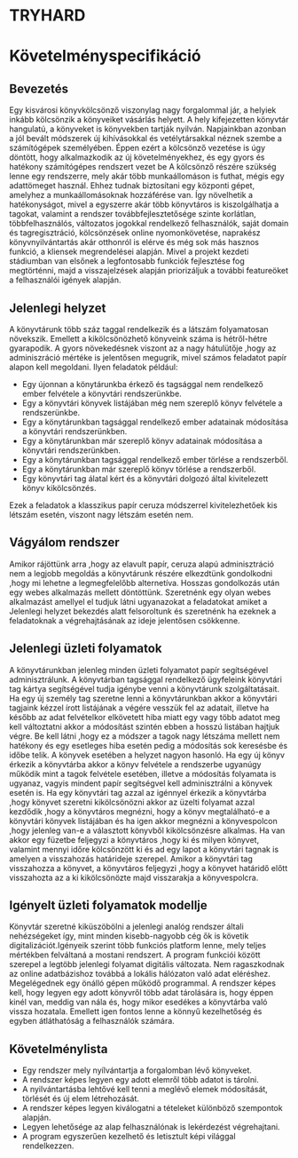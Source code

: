 # TRYHARD
# Követelményspecifikáció

## Bevezetés

Egy kisvárosi könyvkölcsönző viszonylag nagy forgalommal jár, a helyiek inkább 
kölcsönzik a könyveiket vásárlás helyett. A hely kifejezetten könyvtár hangulatú,
 a könyveket is könyvekben tartják nyilván. Napjainkban azonban a jól bevált módszerek új 
 kihívásokkal és vetélytársakkal néznek szembe a számítógépek személyében. Éppen ezért a 
 kölcsönző vezetése is úgy döntött, hogy alkalmazkodik az új követelményekhez, és egy gyors és hatékony számítógépes rendszert vezet be
A kölcsönző részére szükség lenne egy rendszerre, mely akár több munkaállomáson is futhat, 
mégis egy adattömeget használ. Ehhez tudnak biztosítani egy központi gépet, amelyhez a munkaállomásoknak 
hozzáférése van. Így növelhetik a hatékonyságot, mivel a egyszerre akár több könyvtáros is kiszolgálhatja
a tagokat, valamint a rendszer továbbfejlesztetősége szinte korlátlan, többfelhasználós, változatos jogokkal
rendelkező felhasználók, saját domain és tagregisztráció, kölcsönzések online nyomonkövetése, naprakész könyvnyilvántartás
akár otthonról is elérve és még sok más hasznos funkció, a kliensek megrendelései alapján. Mivel a projekt kezdeti stádiumban van
elsőnek a legfontosabb funkciók fejlesztése fog megtörténni, majd a visszajelzések alapján 
priorizáljuk a további featureöket a felhasználói igények alapján.

## Jelenlegi helyzet

A könyvtárunk több száz taggal rendelkezik és a látszám folyamatosan növekszik. Emellett
a kikölcsönözhető könyveink száma is hétről-hétre gyarapodik. A gyors növekedésnek viszont
az a nagy hátulütője ,hogy az adminiszráció mértéke is jelentősen megugrik, mivel számos feladatot
papír alapon kell megoldani. Ilyen feladatok például: 
* Egy újonnan a könytárunkba érkező és tagsággal nem rendelkező ember felvétele a könyvtári rendszerünkbe.
* Egy a könyvtári könyvek listájában még nem szereplő könyv felvétele a rendszerünkbe.
* Egy a könytárunkban tagsággal rendelkező ember adatainak módosítása a könyvtári rendszerünkben.
* Egy a könytárunkban már szereplő könyv adatainak módosítása a könyvtári rendszerünkben.
* Egy a könytárunkban tagsággal rendelkező ember törlése a rendszerből.
* Egy a könytárunkban már szereplő könyv törlése a rendszerből.
* Egy könyvtári tag álatal kért és a könyvtári dolgozó által kivitelezett 
könyv kikölcsönzés.

Ezek a feladatok a klasszikus papír ceruza módszerrel kivitelezhetőek kis
létszám esetén, viszont nagy létszám esetén nem.

## Vágyálom rendszer

Amikor rájöttünk arra ,hogy az elavult papír, ceruza alapú adminisztráció nem a
legjobb megoldás a könyvtárunk részére elkezdtünk gondolkodni ,hogy mi lehetne a
legmegfelelőbb alternetíva. Hosszas gondolkozás után egy webes alkalmazás mellett
döntöttünk. Szeretnénk egy olyan webes alkalmazást amellyel el tudjuk látni ugyanazokat
a feladatokat amiket a Jelenlegi helyzet bekezdés alatt felsoroltunk és szeretnénk
ha ezeknek a feladatoknak a végrehajtásának az ideje jelentősen csökkenne. 

## Jelenlegi üzleti folyamatok

A könyvtárunkban jelenleg minden üzleti folyamatot papír segítségével adminisztrálunk.
A könyvtárban tagsággal rendelkező ügyfeleink könyvtári tag kártya segítségével tudja
igénybe venni a könyvtárunk szolgáltatásait. Ha egy új személy tag szeretne lenni a 
könyvtárunkban akkor a könyvtári tagjaink kézzel írott listájának a végére vesszük fel
az adatait, illetve ha később az adat felvételkor elkövetett hiba miatt egy vagy több
adatot meg kell változtatni akkor a módosítást szintén ebben a hosszú listában hajtjuk
végre. Be kell látni ,hogy ez a módszer a tagok nagy létszáma mellett nem hatékony és
egy esetleges hiba esetén pedig a módosítás sok keresésbe és időbe telik.
A könyvek esetében a helyzet nagyon hasonló. Ha egy új könyv érkezik a könyvtárba
akkor a könyv felvétele a rendszerbe ugyanúgy működik mint a tagok felvétele esetében,
illetve a módosítás folyamata is ugyanaz, vagyis mindent papír segítségvel kell
adminisztrálni a könyvek esetén is.
Ha egy könyvtári tag azzal az igénnyel érkezik a könyvtárba ,hogy könyvet szeretni
kikölcsönözni akkor az üzelti folyamat azzal kezdődik ,hogy a könyvtáros megnézni, hogy
a könyv megtalálható-e a könyvtári könyvek listájában és ha igen akkor megnézni a
könyvespolcon ,hogy jelenleg van-e a választott könyvből kikölcsönzésre alkalmas. Ha
van akkor egy füzetbe feljegyzi a könyvtáros ,hogy ki és milyen könyvet, valamint mennyi
időre kölcsönzött ki és ad egy lapot a könyvtári tagnak is amelyen a visszahozás határideje
szerepel. Amikor a könyvtári tag visszahozza a könyvet, a könyvtáros feljegyzi ,hogy a
könyvet határidő előtt visszahozta az a ki kikölcsönözte majd visszarakja a könyvespolcra.

## Igényelt üzleti folyamatok modellje

Könyvtár szeretné kiküszöbölni a jelenlegi analóg rendszer általi nehézségeket
így, mint minden kisebb-nagyobb cég ők is követik digitalizációt.Igényeik szerint
több funkciós platform lenne, mely teljes mértékben felváltaná a mostani rendszert.
A program funkciói között szerepel a legtöbb jelenlegi folyamat digitális változata.
Nem ragaszkodnak az online adatbázishoz továbbá a lokális hálózaton való adat eléréshez.
Megelégednek egy önálló gépen működő programmal. A rendszer képes kell, hogy legyen 
egy adott könyvről több adat tárolására is, hogy éppen kinél van, meddig van nála és, 
hogy mikor esedékes a könyvtárba való vissza hozatala. Emellett igen fontos lenne a 
könnyű kezelhetőség és egyben átláthatóság a felhasználók számára.

## Követelménylista

* Egy rendszer mely nyílvántartja a forgalomban lévő könyveket.
* A rendszer képes legyen egy adott elemről több adatot is tárolni.
* A nyilvántartásba lehtővé kell tenni a meglévő elemek módosítását, törlését
   és új elem létrehozását.
* A rendszer képes legyen kiválogatni a tételeket különböző szempontok alapján.
* Legyen lehetősége az alap felhasználónak is lekérdezést végrehajtani.
* A program egyszerűen kezelhető és letisztult képi világgal rendelkezzen.